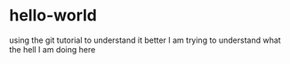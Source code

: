# hello-world
using the git tutorial to understand it better
I am trying to understand what the hell I am doing here
